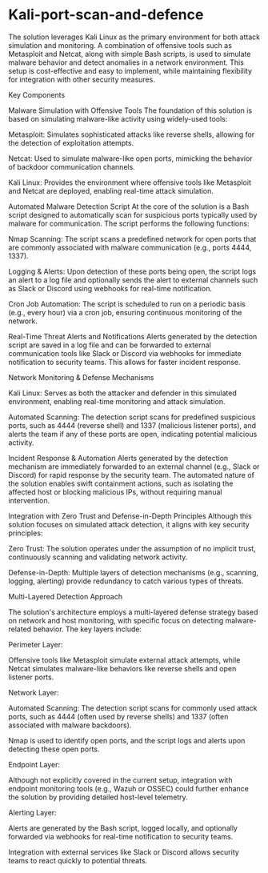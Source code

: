 # Kali-port-scan-and-defence
The solution leverages Kali Linux as the primary environment for both attack simulation and monitoring. A combination of offensive tools such as Metasploit and Netcat, along with simple Bash scripts, is used to simulate malware behavior and detect anomalies in a network environment. This setup is cost-effective and easy to implement, while maintaining flexibility for integration with other security measures. 

Key Components 

Malware Simulation with Offensive Tools 
The foundation of this solution is based on simulating malware-like activity using widely-used tools: 

Metasploit: Simulates sophisticated attacks like reverse shells, allowing for the detection of exploitation attempts. 

Netcat: Used to simulate malware-like open ports, mimicking the behavior of backdoor communication channels. 

Kali Linux: Provides the environment where offensive tools like Metasploit and Netcat are deployed, enabling real-time attack simulation. 

Automated Malware Detection Script 
At the core of the solution is a Bash script designed to automatically scan for suspicious ports typically used by malware for communication. The script performs the following functions: 

Nmap Scanning: The script scans a predefined network for open ports that are commonly associated with malware communication (e.g., ports 4444, 1337). 

Logging & Alerts: Upon detection of these ports being open, the script logs an alert to a log file and optionally sends the alert to external channels such as Slack or Discord using webhooks for real-time notification. 

Cron Job Automation: The script is scheduled to run on a periodic basis (e.g., every hour) via a cron job, ensuring continuous monitoring of the network. 

Real-Time Threat Alerts and Notifications 
Alerts generated by the detection script are saved in a log file and can be forwarded to external communication tools like Slack or Discord via webhooks for immediate notification to security teams. This allows for faster incident response. 

Network Monitoring & Defense Mechanisms 

Kali Linux: Serves as both the attacker and defender in this simulated environment, enabling real-time monitoring and attack simulation. 

Automated Scanning: The detection script scans for predefined suspicious ports, such as 4444 (reverse shell) and 1337 (malicious listener ports), and alerts the team if any of these ports are open, indicating potential malicious activity. 

Incident Response & Automation 
Alerts generated by the detection mechanism are immediately forwarded to an external channel (e.g., Slack or Discord) for rapid response by the security team. The automated nature of the solution enables swift containment actions, such as isolating the affected host or blocking malicious IPs, without requiring manual intervention. 

Integration with Zero Trust and Defense-in-Depth Principles 
Although this solution focuses on simulated attack detection, it aligns with key security principles: 

Zero Trust: The solution operates under the assumption of no implicit trust, continuously scanning and validating network activity. 

Defense-in-Depth: Multiple layers of detection mechanisms (e.g., scanning, logging, alerting) provide redundancy to catch various types of threats. 

Multi-Layered Detection Approach 

The solution's architecture employs a multi-layered defense strategy based on network and host monitoring, with specific focus on detecting malware-related behavior. The key layers include: 

Perimeter Layer: 

Offensive tools like Metasploit simulate external attack attempts, while Netcat simulates malware-like behaviors like reverse shells and open listener ports. 

Network Layer: 

Automated Scanning: The detection script scans for commonly used attack ports, such as 4444 (often used by reverse shells) and 1337 (often associated with malware backdoors). 

Nmap is used to identify open ports, and the script logs and alerts upon detecting these open ports. 

Endpoint Layer: 

Although not explicitly covered in the current setup, integration with endpoint monitoring tools (e.g., Wazuh or OSSEC) could further enhance the solution by providing detailed host-level telemetry. 

Alerting Layer: 

Alerts are generated by the Bash script, logged locally, and optionally forwarded via webhooks for real-time notification to security teams. 

Integration with external services like Slack or Discord allows security teams to react quickly to potential threats. 
